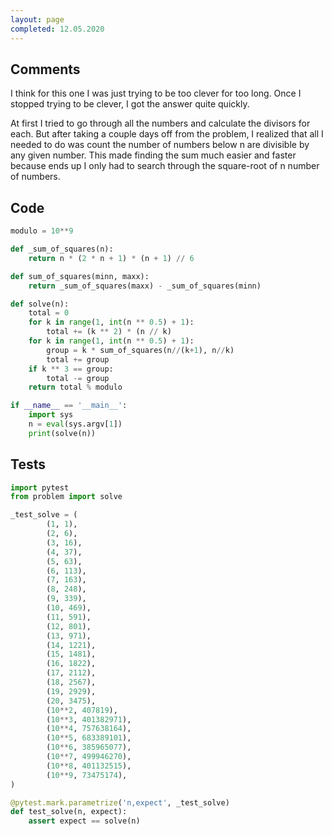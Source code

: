 ```yaml
---
layout: page
completed: 12.05.2020
---
```


## Comments

I think for this one I was just trying to be too clever for too long.  Once I
stopped trying to be clever, I got the answer quite quickly.

At first I tried to go through all the numbers and calculate the divisors for
each.  But after taking a couple days off from the problem, I realized that all
I needed to do was count the number of numbers below n are divisible by any
given number.  This made finding the sum much easier and faster because ends up
I only had to search through the square-root of n number of numbers.

## Code

```python
modulo = 10**9

def _sum_of_squares(n):
    return n * (2 * n + 1) * (n + 1) // 6

def sum_of_squares(minn, maxx):
    return _sum_of_squares(maxx) - _sum_of_squares(minn)

def solve(n):
    total = 0
    for k in range(1, int(n ** 0.5) + 1):
        total += (k ** 2) * (n // k)
    for k in range(1, int(n ** 0.5) + 1):
        group = k * sum_of_squares(n//(k+1), n//k)
        total += group
    if k ** 3 == group:
        total -= group
    return total % modulo

if __name__ == '__main__':
    import sys
    n = eval(sys.argv[1])
    print(solve(n))
```

## Tests

```python
import pytest
from problem import solve

_test_solve = (
        (1, 1),
        (2, 6),
        (3, 16),
        (4, 37),
        (5, 63),
        (6, 113),
        (7, 163),
        (8, 248),
        (9, 339),
        (10, 469),
        (11, 591),
        (12, 801),
        (13, 971),
        (14, 1221),
        (15, 1481),
        (16, 1822),
        (17, 2112),
        (18, 2567),
        (19, 2929),
        (20, 3475),
        (10**2, 407819),
        (10**3, 401382971),
        (10**4, 757638164),
        (10**5, 683389101),
        (10**6, 385965077),
        (10**7, 499946270),
        (10**8, 401132515),
        (10**9, 73475174),
)

@pytest.mark.parametrize('n,expect', _test_solve)
def test_solve(n, expect):
    assert expect == solve(n)
```
